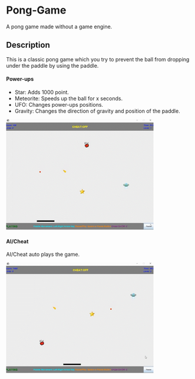# Pong-Game
A pong game made without a game engine.

## Description

This is a classic pong game which you try to prevent the ball from dropping under the paddle by using the paddle.

#### Power-ups

- Star: Adds 1000 point.
- Meteorite: Speeds up the ball for x seconds.
- UFO: Changes power-ups positions.
- Gravity: Changes the direction of gravity and position of the paddle.

![](https://github.com/Pika10/Pong-Game/blob/main/Gameplay.gif)

#### AI/Cheat
AI/Cheat auto plays the game.

![](https://github.com/Pika10/Pong-Game/blob/main/Cheat.gif) 

